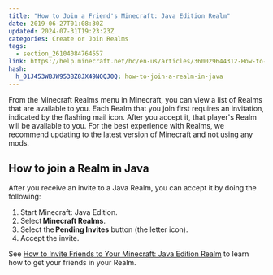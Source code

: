 ```yaml
---
title: "How to Join a Friend's Minecraft: Java Edition Realm"
date: 2019-06-27T01:08:30Z
updated: 2024-07-31T19:23:23Z
categories: Create or Join Realms
tags:
  - section_26104084764557
link: https://help.minecraft.net/hc/en-us/articles/360029644312-How-to-Join-a-Friend-s-Minecraft-Java-Edition-Realm
hash:
  h_01J453WBJW953BZ8JX49NQQJ0Q: how-to-join-a-realm-in-java
---
```


From the Minecraft Realms menu in Minecraft, you can view a list of Realms that are available to you. Each Realm that you join first requires an invitation, indicated by the flashing mail icon. After you accept it, that player's Realm will be available to you. For the best experience with Realms, we recommend updating to the latest version of Minecraft and not using any mods.

## How to join a Realm in Java

After you receive an invite to a Java Realm, you can accept it by doing the following:

1.  Start Minecraft: Java Edition.
2.  Select **Minecraft Realms**.
3.  Select the **Pending Invites** button (the letter icon).
4.  Accept the invite.

See [How to Invite Friends to Your Minecraft: Java Edition Realm](./How-to-Invite-Friends-to-Your-Minecraft-Java-Edition-Realm.md) to learn how to get your friends in your Realm.
